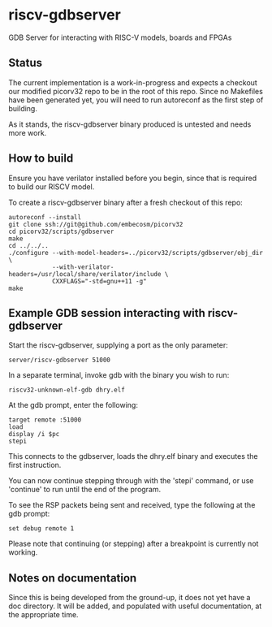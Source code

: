 # riscv-gdbserver
GDB Server for interacting with RISC-V models, boards and FPGAs

## Status
The current implementation is a work-in-progress and expects a checkout
our modified picorv32 repo to be in the root of this repo. Since no
Makefiles have been generated yet, you will need to run autoreconf
as the first step of building.

As it stands, the riscv-gdbserver binary produced is untested and
needs more work.

## How to build
Ensure you have verilator installed before you begin, since that is
required to build our RISCV model.

To create a riscv-gdbserver binary after a fresh checkout of this repo:

```
autoreconf --install
git clone ssh://git@github.com/embecosm/picorv32
cd picorv32/scripts/gdbserver
make
cd ../../..
./configure --with-model-headers=../picorv32/scripts/gdbserver/obj_dir \
            --with-verilator-headers=/usr/local/share/verilator/include \
            CXXFLAGS="-std=gnu++11 -g"
make
```

## Example GDB session interacting with riscv-gdbserver

Start the riscv-gdbserver, supplying a port as the only parameter:

```
server/riscv-gdbserver 51000
```

In a separate terminal, invoke gdb with the binary you wish to run:

```
riscv32-unknown-elf-gdb dhry.elf
```

At the gdb prompt, enter the following:

```
target remote :51000
load
display /i $pc
stepi
```

This connects to the gdbserver, loads the dhry.elf binary and executes the first instruction.

You can now continue stepping through with the 'stepi' command, or use 'continue' to run until the end of the program.

To see the RSP packets being sent and received, type the following at the gdb prompt:

```
set debug remote 1
```

Please note that continuing (or stepping) after a breakpoint is currently not working.

## Notes on documentation
Since this is being developed from the ground-up, it does not yet have a doc directory.
It will be added, and populated with useful documentation, at the appropriate time.
